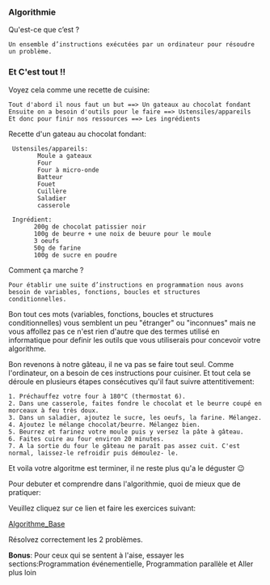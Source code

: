 ### Algorithmie

Qu'est-ce que c’est ?

    Un ensemble d’instructions exécutées par un ordinateur pour résoudre un problème.
    
 ### Et C'est tout !! 
 Voyez cela comme une recette de cuisine:
    
    Tout d'abord il nous faut un but ==> Un gateaux au chocolat fondant
    Ensuite on a besoin d'outils pour le faire ==> Ustensiles/appareils
    Et donc pour finir nos ressources ==> Les ingrédients
 Recette d'un gateau au chocolat fondant:
 
     Ustensiles/appareils:
            Moule a gateaux
            Four
            Four à micro-onde
            Batteur
            Fouet
            Cuillère 
            Saladier
            casserole

     Ingrédient:
           200g de chocolat patissier noir
           100g de beurre + une noix de beuure pour le moule
           3 oeufs
           50g de farine
           100g de sucre en poudre

Comment ça marche ?

    Pour établir une suite d’instructions en programmation nous avons besoin de variables, fonctions, boucles et structures  conditionnelles.

Bon tout ces mots (variables, fonctions, boucles et structures conditionnelles)  vous semblent un peu "étranger" ou "inconnues" mais ne vous affollez pas ce n'est rien d'autre que des termes utilisé en informatique pour definir les outils que vous utiliserais pour concevoir votre algorithme.

Bon revenons à notre gâteau, il ne va pas se faire tout seul. Comme l'ordinateur, on a besoin de ces instructions pour cuisiner.
Et tout cela se déroule en plusieurs étapes consécutives qu'il faut suivre attentitivement:

    1. Préchauffez votre four à 180°C (thermostat 6).
    2. Dans une casserole, faites fondre le chocolat et le beurre coupé en morceaux à feu très doux.
    3. Dans un saladier, ajoutez le sucre, les oeufs, la farine. Mélangez.
    4. Ajoutez le mélange chocolat/beurre. Mélangez bien.
    5. Beurrez et farinez votre moule puis y versez la pâte à gâteau.
    6. Faites cuire au four environ 20 minutes.
    7. A la sortie du four le gâteau ne paraît pas assez cuit. C'est normal, laissez-le refroidir puis démoulez- le.

Et voila votre algoritme est terminer, il ne reste plus qu'a le déguster :wink:

Pour debuter et comprendre dans l'algorithmie, quoi de mieux que de pratiquer:

Veuillez cliquez sur ce lien et faire les exercices suivant:
    
   [Algorithme_Base](https://www.kwyk.fr/algorithme/sommaire/)

Résolvez correctement les 2 problèmes.

__Bonus__: Pour ceux qui se sentent à l'aise, essayer les sections:Programmation événementielle, Programmation parallèle et Aller plus loin
